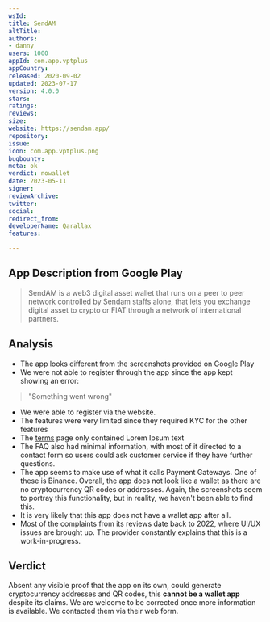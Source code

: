 ```yaml
---
wsId: 
title: SendAM
altTitle: 
authors:
- danny
users: 1000
appId: com.app.vptplus
appCountry: 
released: 2020-09-02
updated: 2023-07-17
version: 4.0.0
stars: 
ratings: 
reviews: 
size: 
website: https://sendam.app/
repository: 
issue: 
icon: com.app.vptplus.png
bugbounty: 
meta: ok
verdict: nowallet
date: 2023-05-11
signer: 
reviewArchive: 
twitter: 
social: 
redirect_from: 
developerName: Qarallax
features: 

---
```


## App Description from Google Play 

> SendAM is a web3 digital asset wallet that runs on a peer to peer network controlled by Sendam staffs alone, that lets you exchange digital asset to crypto or FIAT through a network of international partners.

## Analysis 

- The app looks different from the screenshots provided on Google Play
- We were not able to register through the app since the app kept showing an error: 

> "Something went wrong"

- We were able to register via the website. 
- The features were very limited since they required KYC for the other features
- The [terms](https://app.sendam.app/40/terms) page only contained Lorem Ipsum text
- The FAQ also had minimal information, with most of it directed to a contact form so users could ask customer service if they have further questions. 
- The app seems to make use of what it calls Payment Gateways. One of these is Binance. Overall, the app does not look like a wallet as there are no cryptocurrency QR codes or addresses. Again, the screenshots seem to portray this functionality, but in reality, we haven't been able to find this. 
- It is very likely that this app does not have a wallet app after all.
- Most of the complaints from its reviews date back to 2022, where UI/UX issues are brought up. The provider constantly explains that this is a work-in-progress. 

## Verdict 

Absent any visible proof that the app on its own, could generate cryptocurrency addresses and QR codes, this **cannot be a wallet app** despite its claims. We are welcome to be corrected once more information is available. We contacted them via their web form.